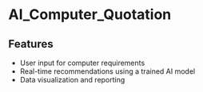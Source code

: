 # AI_Computer_Quotation

## Features
- User input for computer requirements
- Real-time recommendations using a trained AI model
- Data visualization and reporting
